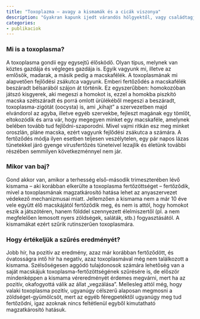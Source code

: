 ```yaml
---
title: "Toxoplazma – avagy a kismamák és a cicák viszonya"
description: "Gyakran kapunk ijedt várandós hölgyektől, vagy családtagjaiktól telefonhívásokat a témával kapcsolatban, így azt hiszem, nem hibázunk, ha erről is szót ejtünk. Neve ismerősnek tűnhet, mert gyermeket tervező, vagy állapotos hölgyeknél „slágertéma” (mellesleg teljesen jogosan), ugyanakkor előfordul, hogy a humán orvos kollegák sajnálatos módon összemossák más jellegű fertőzésekkel és mindennek eredményeképpen köd lepi be az egész témát – és a sűrű homályból csak a horrorisztikus történetek és a rémhírek látnak napvilágot. Jelentkeztek nem egyszer olyan kliensek, akik egészséges macskájuk elaltatását kérték volna félve a toxoplasmától, amiről csak a rémhíreket hallották. Öntsünk tehát tiszta vizet a pohárba!"
categories:
- publikaciok
---
```


### Mi is a toxoplasma?

A toxoplasma gondii egy egysejtű élősködő. Olyan típus, melynek van köztes gazdája és végleges gazdája is. Egyik vagyunk mi, illetve az emlősök, madarak, a másik pedig a macskafélék. A toxoplasmának mi alapvetően fejlődési zsákutca vagyunk. Emberi fertőződés a macskafélék beszáradt bélsarából szájon át történik. Ez egyszerűbben: homokozóban játszó kisgyerek, aki megeszi a homokot is, ezzel a homokba piszkító macska szétszáradt és porrá omlott ürülékéből megeszi a beszáradt, toxoplasma-zigótát (oocysta) is, ami „kihajt” a szervezetben majd elvándorol az agyba, illetve egyéb szervekbe, fejleszt magának egy tömlőt, eltokozódik és arra vár, hogy megegyen minket egy macskaféle, amelynek belében tovább tud fejlődni-szaporodni. Mivel vajmi ritkán esz meg minket oroszlán, pláne macska, ezért vagyunk fejlődési zsákutca a számára. A fertőződés módja ilyen esetben teljesen veszélytelen, egy pár napos lázas tünetekkel járó gyenge vírusfertőzés tüneteivel lezajlik és életünk további részében semmilyen következménnyel nem jár.

### Mikor van baj?

Gond akkor van, amikor a terhesség első-második trimeszterében lévő kismama – aki korábban elkerülte a toxoplasma fertőzöttséget – fertőződik, mivel a toxoplasmának magzatkárosító hatása lehet az anyaszervezet védekező mechanizmusai miatt. Jellemzően a kismama nem a már 10 éve vele együtt élő macskájától fertőződik meg, és nem is attól, hogy homokot eszik a játszótéren, hanem földdel szennyezett élelmiszertől (pl. a nem megfelelően lemosott nyers zöldségek, saláták, stb.) fogyasztásától. A kismamákat ezért szűrik rutinszerűen toxoplasmára.

### Hogy értékeljük a szűrés eredményét?

Jobb hír, ha pozitív az eredmény, azaz már korábban fertőződött, és óvatosságra intő hír ha negatív, azaz toxoplasmával még nem találkozott a kismama. Szélsőségesen aggódó tulajdonosok számára lehetőség van a saját macskájuk toxoplasma-fertőzöttségének szűrésére is, de először mindenképpen a kismama véreredményét érdemes megvárni, mert ha az pozitív, okafogyottá válik az állat „vegzálása”. Mellesleg attól még, hogy valaki toxoplasma pozitív, ugyanúgy célszerű alaposan megmosni a zöldséget-gyümölcsöt, mert az egyéb féregpetéktől ugyanúgy meg tud fertőződni, igaz azoknak nincs feltétlenül egyből kimutatható magzatkárosító hatásuk.